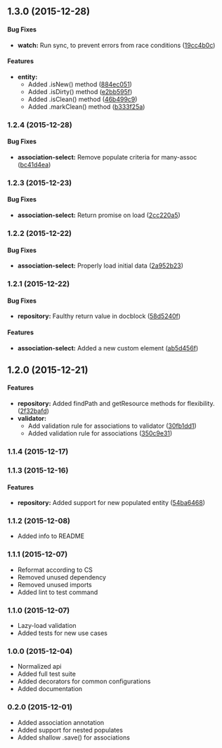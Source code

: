 ## 1.3.0 (2015-12-28)


#### Bug Fixes

* **watch:** Run sync, to prevent errors from race conditions ([19cc4b0c](https://github.com/SpoonX/aurelia-orm/commit/19cc4b0c0896e4384cc09a4b3fd3474a54a6ae6e))


#### Features

* **entity:**
  * Added .isNew() method ([884ec051](https://github.com/SpoonX/aurelia-orm/commit/884ec0518ab4659102e0b7636fdcadec2f961032))
  * Added .isDirty() method ([e2bb595f](https://github.com/SpoonX/aurelia-orm/commit/e2bb595f0a021f8bd3a28625cfab32175db9309f))
  * Added .isClean() method ([46b499c9](https://github.com/SpoonX/aurelia-orm/commit/46b499c9ab56303ffe0572369fa024a60cc4537d))
  * Added .markClean() method ([b333f25a](https://github.com/SpoonX/aurelia-orm/commit/b333f25a502a56e2c40e8c548de0554a2bfb6b90))


### 1.2.4 (2015-12-28)


#### Bug Fixes

* **association-select:** Remove populate criteria for many-assoc ([bc41d4ea](https://github.com/SpoonX/aurelia-orm/commit/bc41d4ea3f0bba4664ce4293d7d315caa845fe2e))


### 1.2.3 (2015-12-23)


#### Bug Fixes

* **association-select:** Return promise on load ([2cc220a5](https://github.com/SpoonX/aurelia-orm/commit/2cc220a5b39d195d9de2e10e29bb8311809a1ee4))


### 1.2.2 (2015-12-22)


#### Bug Fixes

* **association-select:** Properly load initial data ([2a952b23](https://github.com/SpoonX/aurelia-orm/commit/2a952b2344c11d3654f408ebb73f28652fcba61d))


### 1.2.1 (2015-12-22)


#### Bug Fixes

* **repository:** Faulthy return value in docblock ([58d5240f](https://github.com/SpoonX/aurelia-orm/commit/58d5240f415d66bcc6630e3e681338c946b59560))


#### Features

* **association-select:** Added a new custom element ([ab5d456f](https://github.com/SpoonX/aurelia-orm/commit/ab5d456f468b7cab92cbec6ed62dc5b03150a4e6))


## 1.2.0 (2015-12-21)


#### Features

* **repository:** Added findPath and getResource methods for flexibility. ([2f32bafd](https://github.com/SpoonX/aurelia-orm/commit/2f32bafd3eba087dcbe49b1f6f58727066c0d514))
* **validator:**
  * Add validation rule for associations to validator ([30fb1dd1](https://github.com/SpoonX/aurelia-orm/commit/30fb1dd1918d561c8ac2a99708af962224824c9e))
  * Added validation rule for associations ([350c9e31](https://github.com/SpoonX/aurelia-orm/commit/350c9e31570e616035b0e52a43b57d226c4fbd8f))


### 1.1.4 (2015-12-17)


### 1.1.3 (2015-12-16)


#### Features

* **repository:** Added support for new populated entity ([54ba6468](https://github.com/SpoonX/aurelia-orm/commit/54ba646813dcea973acd8d0603872ae92e8b01f2))


### 1.1.2 (2015-12-08)
* Added info to README

### 1.1.1 (2015-12-07)
* Reformat according to CS
* Removed unused dependency
* Removed unused imports
* Added lint to test command

### 1.1.0 (2015-12-07)
* Lazy-load validation
* Added tests for new use cases

### 1.0.0 (2015-12-04)
* Normalized api
* Added full test suite
* Added decorators for common configurations
* Added documentation

### 0.2.0 (2015-12-01)
* Added association annotation
* Added support for nested populates
* Added shallow .save() for associations
